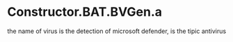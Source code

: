 # Constructor.BAT.BVGen.a
the name of virus is the detection of microsoft defender, is the tipic antivirus

